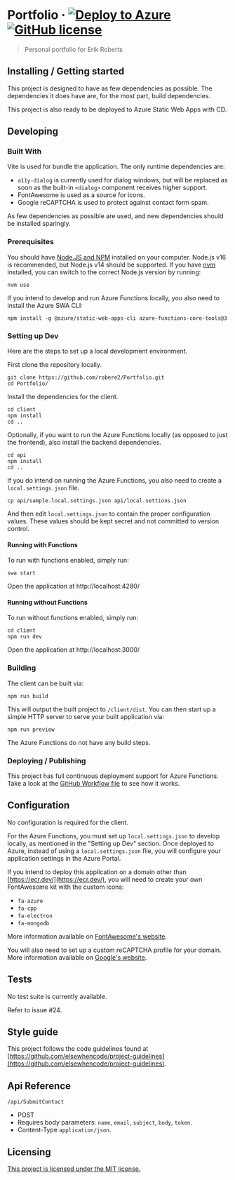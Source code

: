 
# Portfolio &middot; [![Deploy to Azure](https://github.com/robere2/Portfolio/actions/workflows/deploy.yml/badge.svg)](https://github.com/robere2/Portfolio/actions/workflows/deploy.yml) [![GitHub license](https://img.shields.io/badge/license-MIT-blue.svg?style=flat-square)](https://github.com/robere2/Portfolio/blob/master/LICENSE)
> Personal portfolio for Erik Roberts

## Installing / Getting started

This project is designed to have as few dependencies as possible. The dependencies it does have are, for the most part, build dependencies.

This project is also ready to be deployed to Azure Static Web Apps with CD.

## Developing

### Built With

Vite is used for bundle the application. The only runtime dependencies are:
- `a11y-dialog` is currently used for dialog windows, but will be replaced as soon as the built-in `<dialog>` component receives higher support.
- FontAwesome is used as a source for icons.
- Google reCAPTCHA is used to protect against contact form spam.

As few dependencies as possible are used, and new dependencies should be installed sparingly.


### Prerequisites

You should have [Node.JS and NPM](https://nodejs.org/en/download/) installed on your computer. Node.js v16 is recommended, but Node.js v14 should be supported. If you have [nvm](https://github.com/nvm-sh/nvm) installed, you can switch to the correct Node.js version by running:

```shell
nvm use
```

If you intend to develop and run Azure Functions locally, you also need to install the Azure SWA CLI:

```shell
npm install -g @azure/static-web-apps-cli azure-functions-core-tools@3
```


### Setting up Dev

Here are the steps to set up a local development environment.

First clone the repository locally.

```shell
git clone https://github.com/robere2/Portfolio.git
cd Portfolio/
```

Install the dependencies for the client.

```shell
cd client
npm install
cd ..
```

Optionally, if you want to run the Azure Functions locally (as opposed to just the frontend), also install the backend dependencies.

```shell
cd api
npm install
cd ..
```

If you do intend on running the Azure Functions, you also need to create a `local.settings.json` file.

```shell
cp api/sample.local.settings.json api/local.settions.json
```

And then edit `local.settings.json` to contain the proper configuration values. These values should be kept secret and not committed to version control.

#### Running with Functions

To run with functions enabled, simply run:
```shell
swa start
```
Open the application at http://localhost:4280/

#### Running without Functions

To run without functions enabled, simply run:
```shell
cd client
npm run dev
```
Open the application at http://localhost:3000/

### Building

The client can be built via:
```shell
npm run build
```
This will output the built project to `/client/dist`. You can then start up a simple HTTP server to serve your built application via:
```shell
npm run preview
```

The Azure Functions do not have any build steps.

### Deploying / Publishing

This project has full continuous deployment support for Azure Functions. Take a look at the [GitHub Workflow file](./.github/workflows/deploy.yml) to see how it works.

## Configuration

No configuration is required for the client.

For the Azure Functions, you must set up `local.settings.json` to develop locally, as mentioned in the "Setting up Dev" section. Once deployed to Azure, instead of using a `local.settings.json` file, you will configure your application settings in the Azure Portal.

If you intend to deploy this application on a domain other than [https://ecr.dev/](https://ecr.dev/), you will need to create your own FontAwesome kit with the custom icons:

* `fa-azure`
* `fa-cpp`
* `fa-electron`
* `fa-mongodb`

More information available on [FontAwesome's website](https://fontawesome.com/docs/web/setup/use-kit).

You will also need to set up a custom reCAPTCHA profile for your domain. More information available on [Google's website](https://developers.google.com/recaptcha/docs/v3).

## Tests

No test suite is currently available.

Refer to issue #24.

## Style guide

This project follows the code guidelines found at [https://github.com/elsewhencode/project-guidelines](https://github.com/elsewhencode/project-guidelines).

## Api Reference

`/api/SubmitContact`

- POST
- Requires body parameters: `name`, `email`, `subject`, `body`, `token`.
- Content-Type `application/json`.

## Licensing

[This project is licensed under the MIT license.](./LICENSE)
